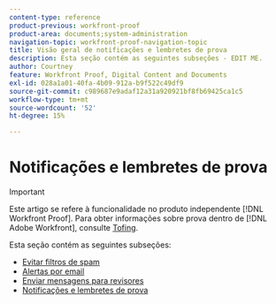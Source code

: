 ```yaml
---
content-type: reference
product-previous: workfront-proof
product-area: documents;system-administration
navigation-topic: workfront-proof-navigation-topic
title: Visão geral de notificações e lembretes de prova
description: Esta seção contém as seguintes subseções - EDIT ME.
author: Courtney
feature: Workfront Proof, Digital Content and Documents
exl-id: 028a1a01-40fa-4b09-912a-b9f522c49df9
source-git-commit: c989687e9adaf12a31a920921bf8fb69425ca1c5
workflow-type: tm+mt
source-wordcount: '52'
ht-degree: 15%

---
```


# Notificações e lembretes de prova

>[!IMPORTANT]
>
>Este artigo se refere à funcionalidade no produto independente [!DNL Workfront Proof]. Para obter informações sobre prova dentro de [!DNL Adobe Workfront], consulte [Tofing](../../review-and-approve-work/proofing/proofing.md).

Esta seção contém as seguintes subseções:

* [Evitar filtros de spam](../../workfront-proof/wp-emailsntfctns/avoiding-spam-filters/avoid-spam-filters.md)
* [Alertas por email](../../workfront-proof/wp-emailsntfctns/email-alerts/email-alerts.md)
* [Enviar mensagens para revisores](../../workfront-proof/wp-emailsntfctns/messaging-reviewers/send-messages-to-reviewers.md)
* [Notificações e lembretes de prova](../../workfront-proof/wp-emailsntfctns/proof-notifications-and-reminders/proof-notifications-and-reminders.md)
